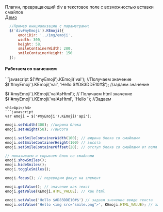 Плагин, превращающий div в текстовое поле с возможностью вставки смайлов
<br>
<a href="http://kwolfy.github.io/KEmoji/">Демо</a>
```javascript
  //Пример инициализации с параметрами:
  $('div#myEmoji').KEmoji({
      emojiDir: '../img/emoji',
      width: 300,
      height: 58,
      smileContainerWidth: 280,
      smileContainerHeight: 150
  });
```
<h4>Работаем со значением</h4>
```javascript
  $('#myEmoji').KEmoji('val'); //Получаем значение
  $('#myEmoji').KEmoji('val', 'Hello $#D83DDE10#$'); //задаем значение

  $('#myEmoji').KEmoji('valAsHtml'); // Получаем html значение
  $('#myEmoji').KEmoji('valAsHtml', 'Hello <img src="">'); //Задаем
```
<h4>Api</h4>
```javascript
var emoji = $('#myEmoji').KEmoji('api');
```

```javascript
emoji.setWidth(300); //ширина блока
emoji.setHeight(58); //высота
```
```javascript
emoji.setSmileContainerWidth(100); // ширина блока со смайлами
emoji.setSmileContainerHeight(100) // высота
emoji.setSmileContainerOffset(20); // отступ блока со смайлами от поля ввода
```

```javascript
// показываем и скрываем блок со смайлами
emoji.showSmiles();
emoji.hideSmiles();
emoji.toggleSmiles();
```

```javascript
emoji.focus(); // переводим фокус на элемент
```

```javascript
emoji.getValue(); // значение как текст
emoji.getValue(KEmoji.HTML_VALUE); // как html

emoji.setValue('Hello $#D83DDE10#$') // задаем значение ввиде текста
emoji.setValue('Hello <img src="smile.png">', KEmoji.HTML_VALUE); // задаем html (не рекомендуется)
```
